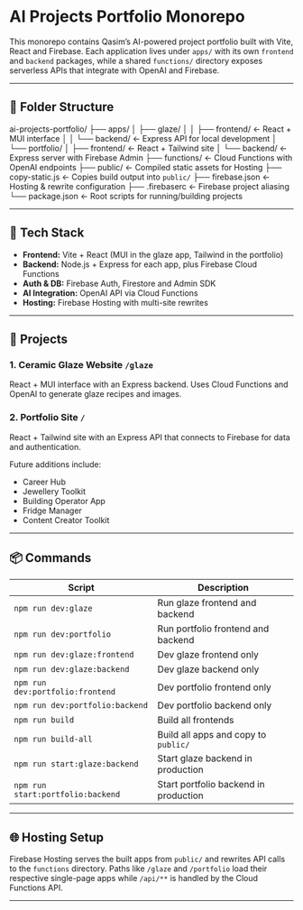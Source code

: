 # AI Projects Portfolio Monorepo

This monorepo contains Qasim’s AI-powered project portfolio built with Vite, React and Firebase. Each application lives under `apps/` with its own `frontend` and `backend` packages, while a shared `functions/` directory exposes serverless APIs that integrate with OpenAI and Firebase.

---

## 📁 Folder Structure

ai-projects-portfolio/
├── apps/
│   ├── glaze/
│   │   ├── frontend/ ← React + MUI interface
│   │   └── backend/  ← Express API for local development
│   └── portfolio/
│       ├── frontend/ ← React + Tailwind site
│       └── backend/  ← Express server with Firebase Admin
├── functions/        ← Cloud Functions with OpenAI endpoints
├── public/           ← Compiled static assets for Hosting
├── copy-static.js    ← Copies build output into `public/`
├── firebase.json     ← Hosting & rewrite configuration
├── .firebaserc       ← Firebase project aliasing
└── package.json      ← Root scripts for running/building projects

---

## 🔧 Tech Stack

- **Frontend:** Vite + React (MUI in the glaze app, Tailwind in the portfolio)
- **Backend:** Node.js + Express for each app, plus Firebase Cloud Functions
- **Auth & DB:** Firebase Auth, Firestore and Admin SDK
- **AI Integration:** OpenAI API via Cloud Functions
- **Hosting:** Firebase Hosting with multi-site rewrites

---

## 🚀 Projects

### 1. Ceramic Glaze Website `/glaze`
React + MUI interface with an Express backend. Uses Cloud Functions and OpenAI to generate glaze recipes and images.

### 2. Portfolio Site `/`
React + Tailwind site with an Express API that connects to Firebase for data and authentication.

Future additions include:
- Career Hub
- Jewellery Toolkit
- Building Operator App
- Fridge Manager
- Content Creator Toolkit

---

## 📦 Commands

| Script | Description |
|--------|-------------|
| `npm run dev:glaze` | Run glaze frontend and backend |
| `npm run dev:portfolio` | Run portfolio frontend and backend |
| `npm run dev:glaze:frontend` | Dev glaze frontend only |
| `npm run dev:glaze:backend` | Dev glaze backend only |
| `npm run dev:portfolio:frontend` | Dev portfolio frontend only |
| `npm run dev:portfolio:backend` | Dev portfolio backend only |
| `npm run build` | Build all frontends |
| `npm run build-all` | Build all apps and copy to `public/` |
| `npm run start:glaze:backend` | Start glaze backend in production |
| `npm run start:portfolio:backend` | Start portfolio backend in production |

---

## 🌐 Hosting Setup

Firebase Hosting serves the built apps from `public/` and rewrites API calls to the `functions` directory. Paths like `/glaze` and `/portfolio` load their respective single-page apps while `/api/**` is handled by the Cloud Functions API.

---

